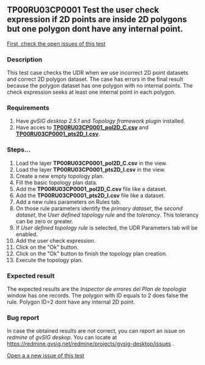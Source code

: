 ## TP00RU03CP0001 Test the user check expression if 2D points are inside 2D polygons but one polygon dont have any internal point.

[First, check the open issues of this test](https://redmine.gvsig.net/redmine/projects/gvsig-desktop/issues?utf8=%E2%9C%93&set_filter=1&f%5B%5D=status_id&op%5Bstatus_id%5D=o&f%5B%5D=subject&op%5Bsubject%5D=%7E&v%5Bsubject%5D%5B%5D=TP00RU03CP0001&f%5B%5D=&c%5B%5D=tracker&c%5B%5D=status&c%5B%5D=priority&c%5B%5D=subject&c%5B%5D=assigned_to&c%5B%5D=updated_on&group_by=)

### Description

This test case checks the UDR when we use incorrect 2D point datasets and correct 2D polygon dataset. The case has errors in the final result because the polygon dataset has one polygon with no internal points. The check expression seeks at least one internal point in each polygon.

### Requirements

1. Have *gvSIG desktop 2.5.1* and *Topology framework plugin* installed.
2. Have acces to [**TP00RU03CP0001_pol2D_C.csv**](https://github.com/jolicar/TopologyRuleUserDefinedRule/blob/master/testing/cases/TP00_TopologyRules/RU03_UserDefinedRule/CP0001_UDR_I/TP00RU03CP0001_pol2D_C.csv) and [**TP00RU03CP0001_pts2D_I.csv**](https://github.com/jolicar/TopologyRuleUserDefinedRule/blob/master/testing/cases/TP00_TopologyRules/RU03_UserDefinedRule/CP0001_UDR_I/TP00RU03CP0001_pts2D_I.csv).
### Steps...

1. Load the layer **TP00RU03CP0001_pol2D_C.csv** in the view.
2. Load the layer **TP00RU03CP0001_pts2D_I.csv** in the view.
3. Create a new empty topology plan.
4. Fill the basic topology plan data.
5. Add the **TP00RU03CP0001_pol2D_C.csv** file like a dataset.
6. Add the **TP00RU03CP0001_pts2D_I.csv** file like a dataset.
7. Add a new rules parameters on Rules tab.
8. On those rule parameters identify the *primary dataset*, the *second dataset*, the *User defined topology rule* and the *tolerancy*. This tolerancy can be zero or greater.
9. If *User defined topology rule* is selected, the UDR Parameters tab will be enabled.
10. Add the user check expression.
11. Click on the "Ok" button.
12. Click on the "Ok" button to finish the topology plan creation.
13. Execute the topology plan.

### Expected result

The expected results are the *Inspector de errores del Plan de topologia* window has one records. The polygon with ID equals to 2 does false the rule. Polygon ID=2 dont have any internal 2D point.


### Bug report


In case the obtained results are not correct, you can report an issue on *redmine* of *gvSIG deskop*. You can locate at
https://redmine.gvsig.net/redmine/projects/gvsig-desktop/issues .

[Open a a new issue of this test](https://redmine.gvsig.net/redmine/projects/gvsig-desktop/issues/new?issue[subject]=TP00RU03CP0001+Test+the+user+check+expression+if+2D+points+are+inside+2D+polygons+but+one+polygon+dont+have+any+internal+point.
)

